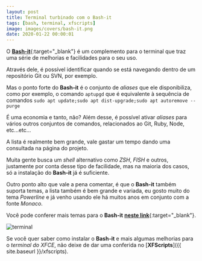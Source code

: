 ```yaml
---
layout: post
title: Terminal turbinado com o Bash-it
tags: [bash, terminal, xfscripts]
image: images/covers/bash-it.png
date: 2020-01-22 00:00:01
---
```


O [**Bash-it**](https://github.com/Bash-it/bash-it){:target="_blank"} é um complemento para o terminal que traz uma série de melhorias e facilidades para o seu uso.  

Através dele, é possível identificar quando se está navegando dentro de um repositório Git ou SVN, por exemplo.  

Mas o ponto forte do **Bash-it** é o conjunto de _aliases_ que ele disponibiliza, como por exemplo, o comando `aptupgd` que é equivalente à sequência de comandos  `sudo apt update;sudo apt dist-upgrade;sudo apt autoremove --purge`

É uma economia e tanto, não? Além desse, é possível ativar _aliases_ para vários outros conjuntos de comandos, relacionados ao Git, Ruby, Node, etc...etc...  

A lista é realmente bem grande, vale gastar um tempo dando uma consultada na página do projeto.  

Muita gente busca um _shell_ alternativo como _ZSH_, _FISH_ e outros, justamente por conta desse tipo de facilidade, mas na maioria dos casos, só a instalação do **Bash-it** já é suficiente.  

Outro ponto alto que vale a pena comentar, é que o **Bash-it** também suporta temas, a lista também é bem grande e variada, eu gosto muito do tema _Powerline_ e já venho usando ele há muitos anos em conjunto com a fonte _Monaco_.

Você pode conferer mais temas para o **Bash-it** [**neste link**](https://github.com/Bash-it/bash-it/wiki/Themes){:target="_blank"}.

![terminal](https://xfscripts.rauldipeas.tk/images/bash-it.png)

Se você quer saber como instalar o **Bash-it** e mais algumas melhorias para o _terminal do XFCE_, não deixe de dar uma conferida no [**XFScripts**]({{ site.baseurl }}/xfscripts).